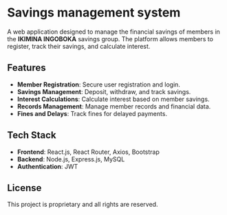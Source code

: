 # Savings management system

A web application designed to manage the financial savings of members in the **IKIMINA INGOBOKA** savings group. The platform allows members to register, track their savings, and calculate interest.

## Features

- **Member Registration**: Secure user registration and login.
- **Savings Management**: Deposit, withdraw, and track savings.
- **Interest Calculations**: Calculate interest based on member savings.
- **Records Management**: Manage member records and financial data.
- **Fines and Delays**: Track fines for delayed payments.

## Tech Stack

- **Frontend**: React.js, React Router, Axios, Bootstrap
- **Backend**: Node.js, Express.js, MySQL
- **Authentication**: JWT

## License

This project is proprietary and all rights are reserved.